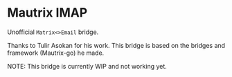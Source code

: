 # Mautrix IMAP

Unofficial `Matrix<>Email` bridge.

Thanks to Tulir Asokan for his work. This bridge is based on the bridges and framework (Mautrix-go) he made.

NOTE: This bridge is currently WIP and not working yet.
